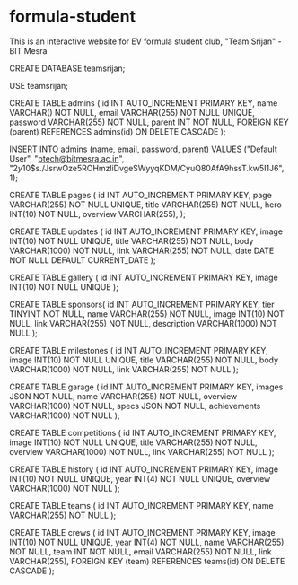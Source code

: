 # formula-student
This is an interactive website for EV formula student club, "Team Srijan" - BIT Mesra

CREATE DATABASE teamsrijan;

USE teamsrijan;

CREATE TABLE admins (
    id INT AUTO_INCREMENT PRIMARY KEY,
    name VARCHAR() NOT NULL,
    email VARCHAR(255) NOT NULL UNIQUE,
    password VARCHAR(255) NOT NULL,
    parent INT NOT NULL,
    FOREIGN KEY (parent) REFERENCES admins(id) ON DELETE CASCADE
);

INSERT INTO admins (name, email, password, parent) VALUES ("Default User", "btech@bitmesra.ac.in", "$2y$10$s./JsrwOze5ROHmzliDvgeSWyyqKDM/CyuQ80AfA9hssT.kw5I1J6", 1);

CREATE TABLE pages (
    id INT AUTO_INCREMENT PRIMARY KEY,
    page VARCHAR(255) NOT NULL UNIQUE,
    title VARCHAR(255) NOT NULL,
    hero INT(10) NOT NULL,
    overview VARCHAR(255),
);

CREATE TABLE updates (
    id INT AUTO_INCREMENT PRIMARY KEY,
    image INT(10) NOT NULL UNIQUE,
    title VARCHAR(255) NOT NULL,
    body VARCHAR(1000) NOT NULL,
    link VARCHAR(255) NOT NULL,
    date DATE NOT NULL DEFAULT CURRENT_DATE
);

CREATE TABLE gallery (
    id INT AUTO_INCREMENT PRIMARY KEY,
    image INT(10) NOT NULL UNIQUE
);

CREATE TABLE sponsors(
    id INT AUTO_INCREMENT PRIMARY KEY,
    tier TINYINT NOT NULL,
    name VARCHAR(255) NOT NULL,
    image INT(10) NOT NULL,
    link VARCHAR(255) NOT NULL,
    description VARCHAR(1000) NOT NULL
);

CREATE TABLE milestones (
    id INT AUTO_INCREMENT PRIMARY KEY,
    image INT(10) NOT NULL UNIQUE,
    title VARCHAR(255) NOT NULL,
    body VARCHAR(1000) NOT NULL,
    link VARCHAR(255) NOT NULL
);

CREATE TABLE garage (
    id INT AUTO_INCREMENT PRIMARY KEY,
    images JSON NOT NULL,
    name VARCHAR(255) NOT NULL,
    overview VARCHAR(1000) NOT NULL,
    specs JSON NOT NULL,
    achievements VARCHAR(1000) NOT NULL
);

CREATE TABLE competitions (
    id INT AUTO_INCREMENT PRIMARY KEY,
    image INT(10) NOT NULL UNIQUE,
    title VARCHAR(255) NOT NULL,
    overview VARCHAR(1000) NOT NULL,
    link VARCHAR(255) NOT NULL
);

CREATE TABLE history (
    id INT AUTO_INCREMENT PRIMARY KEY,
    image INT(10) NOT NULL UNIQUE,
    year INT(4) NOT NULL UNIQUE,
    overview VARCHAR(1000) NOT NULL
);

CREATE TABLE teams (
    id INT AUTO_INCREMENT PRIMARY KEY,
    name VARCHAR(255) NOT NULL
);

CREATE TABLE crews (
    id INT AUTO_INCREMENT PRIMARY KEY,
    image INT(10) NOT NULL UNIQUE,
    year INT(4) NOT NULL,
    name VARCHAR(255) NOT NULL,
    team INT NOT NULL,
    email VARCHAR(255) NOT NULL,
    link VARCHAR(255),
    FOREIGN KEY (team) REFERENCES teams(id) ON DELETE CASCADE
);